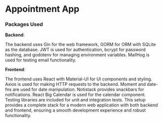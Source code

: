 # Appointment App

### Packages Used
**Backend**:

The backend uses Gin for the web framework, GORM for ORM with SQLite as the database. JWT is used for authentication, bcrypt for password hashing, and godotenv for managing environment variables. MailHog is used for testing email functionality.

**Frontend**:

The frontend uses React with Material-UI for UI components and styling. Axios is used for making HTTP requests to the backend. Moment and date-fns are used for date manipulation. Notistack provides snackbars for notifications. React Big Calendar is used for the calendar component. Testing libraries are included for unit and integration tests.
This setup provides a complete stack for a modern web application with both backend and frontend, ensuring a smooth development experience and robust functionality.






